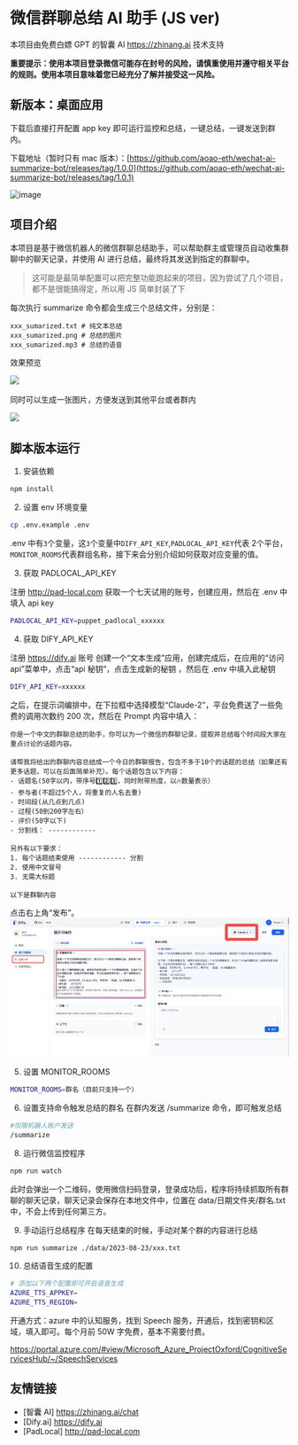 # 微信群聊总结 AI 助手 (JS ver)

本项目由免费白嫖 GPT 的智囊 AI https://zhinang.ai 技术支持

**重要提示：使用本项目登录微信可能存在封号的风险，请慎重使用并遵守相关平台的规则。使用本项目意味着您已经充分了解并接受这一风险。**


## 新版本：桌面应用

下载后直接打开配置 app key 即可运行监控和总结，一键总结，一键发送到群内。

下载地址（暂时只有 mac 版本）：[https://github.com/aoao-eth/wechat-ai-summarize-bot/releases/tag/1.0.0](https://github.com/aoao-eth/wechat-ai-summarize-bot/releases/tag/1.0.1)

![image](https://github.com/aoao-eth/wechat-ai-summarize-bot/assets/897401/38caa175-ea26-4391-81ec-ad902cb0b518)



## 项目介绍

本项目是基于微信机器人的微信群聊总结助手，可以帮助群主或管理员自动收集群聊中的聊天记录，并使用 AI 进行总结，最终将其发送到指定的群聊中。

> 这可能是最简单配置可以把完整功能跑起来的项目，因为尝试了几个项目，都不是很能搞得定，所以用 JS 简单封装了下

每次执行 summarize 命令都会生成三个总结文件，分别是：

```
xxx_sumarized.txt # 纯文本总结
xxx_sumarized.png # 总结的图片
xxx_sumarized.mp3 # 总结的语音
```

效果预览

<img src="https://github.com/aoao-eth/wechat-summarize-bot/assets/897401/f3220210-3b7e-411f-8e2e-801f82a0b5da" width="300" />

同时可以生成一张图片，方便发送到其他平台或者群内

<img src="https://github.com/aoao-eth/wechat-ai-summarize-bot/assets/897401/3f9f37c0-26b4-4ae2-9593-c2e0edcc47fe" width="300" />

## 脚本版本运行

1. 安装依赖

```bash
npm install
```

2. 设置 env 环境变量

```bash
cp .env.example .env
```

.env 中有`3`个变量，这`3`个变量中`DIFY_API_KEY`,`PADLOCAL_API_KEY`代表
2个平台，`MONITOR_ROOMS`代表群组名称，接下来会分别介绍如何获取对应变量的值。

3. 获取 PADLOCAL_API_KEY

注册 http://pad-local.com 获取一个七天试用的账号，创建应用，然后在 .env 中填入 api key

```bash
PADLOCAL_API_KEY=puppet_padlocal_xxxxxx
```

4. 获取 DIFY_API_KEY

注册 https://dify.ai 账号
创建一个“文本生成”应用，创建完成后，在应用的“访问 api”菜单中，点击“api 秘钥”，点击生成新的秘钥 ，然后在 .env 中填入此秘钥

```bash
DIFY_API_KEY=xxxxxx
```

之后，在提示词编排中，在下拉框中选择模型“Claude-2”，平台免费送了一些免费的调用次数约 200 次，然后在 Prompt 内容中填入：

```
你是一个中文的群聊总结的助手，你可以为一个微信的群聊记录，提取并总结每个时间段大家在重点讨论的话题内容。

请帮我将给出的群聊内容总结成一个今日的群聊报告，包含不多于10个的话题的总结（如果还有更多话题，可以在后面简单补充）。每个话题包含以下内容：
- 话题名(50字以内，带序号1️⃣2️⃣3️⃣，同时附带热度，以🔥数量表示）
- 参与者(不超过5个人，将重复的人名去重)
- 时间段(从几点到几点)
- 过程(50到200字左右）
- 评价(50字以下)
- 分割线： ------------

另外有以下要求：
1. 每个话题结束使用 ------------ 分割
2. 使用中文冒号
3. 无需大标题

以下是群聊内容
```

点击右上角“发布”。
![](./static/1.jpg)

5. 设置 MONITOR_ROOMS
```bash
MONITOR_ROOMS=群名（目前只支持一个）
```

6. 设置支持命令触发总结的群名
   在群内发送 /summarize 命令，即可触发总结

```bash
#仅限机器人账户发送
/summarize
```

8. 运行微信监控程序

```bash
npm run watch
```

此时会弹出一个二维码，使用微信扫码登录，登录成功后，程序将持续抓取所有群聊的聊天记录，聊天记录会保存在本地文件中，位置在 data/日期文件夹/群名.txt 中，不会上传到任何第三方。

9. 手动运行总结程序
   在每天结束的时候，手动对某个群的内容进行总结

```bash
npm run summarize ./data/2023-08-23/xxx.txt
```

10. 总结语音生成的配置

```bash
# 添加以下两个配置即可开启语音生成
AZURE_TTS_APPKEY=
AZURE_TTS_REGION=
```

开通方式：azure 中的认知服务，找到 Speech 服务，开通后，找到密钥和区域，填入即可。每个月前 50W 字免费，基本不需要付费。

https://portal.azure.com/#view/Microsoft_Azure_ProjectOxford/CognitiveServicesHub/~/SpeechServices

## 友情链接

- [智囊 AI] https://zhinang.ai/chat
- [Dify.ai] https://dify.ai
- [PadLocal] http://pad-local.com
